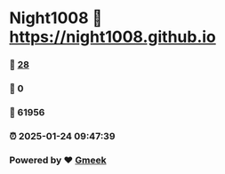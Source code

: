 # Night1008 :link: https://night1008.github.io 
### :page_facing_up: [28](https://night1008.github.io/tag.html) 
### :speech_balloon: 0 
### :hibiscus: 61956 
### :alarm_clock: 2025-01-24 09:47:39 
### Powered by :heart: [Gmeek](https://github.com/Meekdai/Gmeek)
